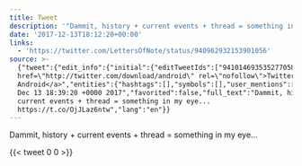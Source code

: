 ```yaml
---
title: Tweet
description: '"Dammit, history + current events + thread = something in my eye... "'
date: '2017-12-13T18:12:20+00:00'
links:
  - 'https://twitter.com/LettersOfNote/status/940962932153901056'
source: >-
  {"tweet":{"edit_info":{"initial":{"editTweetIds":["941014693535277058"],"editableUntil":"2017-12-13T19:39:20.803Z","editsRemaining":"5","isEditEligible":true}},"retweeted":false,"source":"<a
  href=\"http://twitter.com/download/android\" rel=\"nofollow\">Twitter for
  Android</a>","entities":{"hashtags":[],"symbols":[],"user_mentions":[],"urls":[{"url":"https://t.co/OjJLaz6ntw","expanded_url":"https://twitter.com/LettersOfNote/status/940962932153901056","display_url":"twitter.com/LettersOfNote/…","indices":["67","90"]}]},"display_text_range":["0","90"],"favorite_count":"0","id_str":"941014693535277058","truncated":false,"retweet_count":"0","id":"941014693535277058","possibly_sensitive":false,"created_at":"Wed
  Dec 13 18:39:20 +0000 2017","favorited":false,"full_text":"Dammit, history +
  current events + thread = something in my eye...
  https://t.co/OjJLaz6ntw","lang":"en"}}
---
```

Dammit, history + current events + thread = something in my eye... 
    
{{< tweet 0 0 >}}
    
